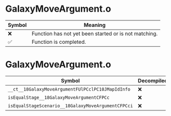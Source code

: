 # GalaxyMoveArgument.o
| Symbol | Meaning 
| ------------- | ------------- 
| :x: | Function has not yet been started or is not matching. 
| :white_check_mark: | Function is completed. 


# GalaxyMoveArgument.o
| Symbol | Decompiled? |
| ------------- | ------------- |
| `__ct__18GalaxyMoveArgumentFUlPCclPC10JMapIdInfo` | :x: |
| `isEqualStage__18GalaxyMoveArgumentCFPCc` | :x: |
| `isEqualStageScenario__18GalaxyMoveArgumentCFPCci` | :x: |
